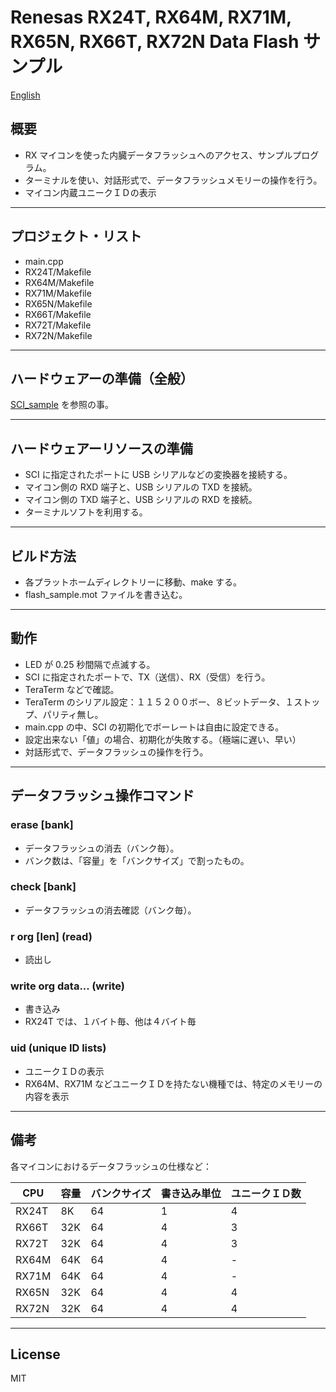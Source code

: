 Renesas RX24T, RX64M, RX71M, RX65N, RX66T, RX72N Data Flash サンプル
=========

[English](README.md)

## 概要
- RX マイコンを使った内臓データフラッシュへのアクセス、サンプルプログラム。
- ターミナルを使い、対話形式で、データフラッシュメモリーの操作を行う。
- マイコン内蔵ユニークＩＤの表示
---
   
## プロジェクト・リスト
 - main.cpp
 - RX24T/Makefile
 - RX64M/Makefile
 - RX71M/Makefile
 - RX65N/Makefile
 - RX66T/Makefile
 - RX72T/Makefile
 - RX72N/Makefile
 ---
    
## ハードウェアーの準備（全般）
[SCI_sample](../SCI_sample/READMEja.md) を参照の事。

---

## ハードウェアーリソースの準備
 - SCI に指定されたポートに USB シリアルなどの変換器を接続する。
 - マイコン側の RXD 端子と、USB シリアルの TXD を接続。
 - マイコン側の TXD 端子と、USB シリアルの RXD を接続。
 - ターミナルソフトを利用する。
---
   
## ビルド方法
 - 各プラットホームディレクトリーに移動、make する。
 - flash_sample.mot ファイルを書き込む。
---
   
## 動作
 - LED が 0.25 秒間隔で点滅する。
 - SCI に指定されたポートで、TX（送信）、RX（受信）を行う。
 - TeraTerm などで確認。
 - TeraTerm のシリアル設定：１１５２００ボー、８ビットデータ、１ストップ、パリティ無し。
 - main.cpp の中、SCI の初期化でボーレートは自由に設定できる。
 - 設定出来ない「値」の場合、初期化が失敗する。（極端に遅い、早い）
 - 対話形式で、データフラッシュの操作を行う。
---

## データフラッシュ操作コマンド

### erase [bank] 
- データフラッシュの消去（バンク毎）。
- バンク数は、「容量」を「バンクサイズ」で割ったもの。

### check [bank]
- データフラッシュの消去確認（バンク毎）。

### r org [len] (read)
- 読出し

### write org data... (write)
- 書き込み
- RX24T では、１バイト毎、他は４バイト毎

### uid (unique ID lists)
- ユニークＩＤの表示
- RX64M、RX71M などユニークＩＤを持たない機種では、特定のメモリーの内容を表示

---

## 備考

各マイコンにおけるデータフラッシュの仕様など：

|CPU|容量|バンクサイズ|書き込み単位|ユニークＩＤ数|
|---|----|---|---|---|
|RX24T|8K|64|1|4|
|RX66T|32K|64|4|3|
|RX72T|32K|64|4|3|
|RX64M|64K|64|4|-|
|RX71M|64K|64|4|-|
|RX65N|32K|64|4|4|
|RX72N|32K|64|4|4|

-----
   
License
----

MIT
